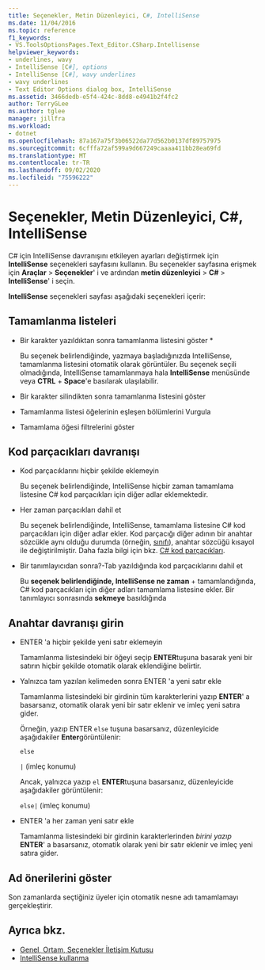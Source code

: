 ```yaml
---
title: Seçenekler, Metin Düzenleyici, C#, IntelliSense
ms.date: 11/04/2016
ms.topic: reference
f1_keywords:
- VS.ToolsOptionsPages.Text_Editor.CSharp.Intellisense
helpviewer_keywords:
- underlines, wavy
- IntelliSense [C#], options
- IntelliSense [C#], wavy underlines
- wavy underlines
- Text Editor Options dialog box, IntelliSense
ms.assetid: 3466dedb-e5f4-424c-8dd8-e4941b2f4fc2
author: TerryGLee
ms.author: tglee
manager: jillfra
ms.workload:
- dotnet
ms.openlocfilehash: 87a167a75f3b06522da77d562b0137df89757975
ms.sourcegitcommit: 6cfffa72af599a9d667249caaaa411bb28ea69fd
ms.translationtype: MT
ms.contentlocale: tr-TR
ms.lasthandoff: 09/02/2020
ms.locfileid: "75596222"
---
```

# <a name="options-text-editor-c-intellisense"></a>Seçenekler, Metin Düzenleyici, C#, IntelliSense

C# için IntelliSense davranışını etkileyen ayarları değiştirmek için **IntelliSense** seçenekleri sayfasını kullanın. Bu seçenekler sayfasına erişmek için **Araçlar**  >  **Seçenekler**' i ve ardından **metin düzenleyici**  >  **C#**  >  **IntelliSense**' i seçin.

**IntelliSense** seçenekleri sayfası aşağıdaki seçenekleri içerir:

## <a name="completion-lists"></a>Tamamlanma listeleri

- Bir karakter yazıldıktan sonra tamamlanma listesini göster *

   Bu seçenek belirlendiğinde, yazmaya başladığınızda IntelliSense, tamamlanma listesini otomatik olarak görüntüler. Bu seçenek seçili olmadığında, IntelliSense tamamlanmaya hala **IntelliSense** menüsünde veya **CTRL** + **Space**'e basılarak ulaşılabilir.

- Bir karakter silindikten sonra tamamlanma listesini göster

- Tamamlanma listesi öğelerinin eşleşen bölümlerini Vurgula

- Tamamlama öğesi filtrelerini göster

## <a name="snippets-behavior"></a>Kod parçacıkları davranışı

- Kod parçacıklarını hiçbir şekilde eklemeyin

   Bu seçenek belirlendiğinde, IntelliSense hiçbir zaman tamamlama listesine C# kod parçacıkları için diğer adlar eklemektedir.

- Her zaman parçacıkları dahil et

   Bu seçenek belirlendiğinde, IntelliSense, tamamlama listesine C# kod parçacıkları için diğer adlar ekler. Kod parçacığı diğer adının bir anahtar sözcükle aynı olduğu durumda (örneğin, [sınıfı](/dotnet/csharp/language-reference/keywords/class)), anahtar sözcüğü kısayol ile değiştirilmiştir. Daha fazla bilgi için bkz. [C# kod parçacıkları](../../ide/visual-csharp-code-snippets.md).

- Bir tanımlayıcıdan sonra?-Tab yazıldığında kod parçacıklarını dahil et

   Bu **seçenek belirlendiğinde, IntelliSense ne zaman** + tamamlandığında, C# kod parçacıkları için diğer adları tamamlama listesine ekler. Bir tanımlayıcı sonrasında **sekmeye** basıldığında

## <a name="enter-key-behavior"></a>Anahtar davranışı girin

- ENTER 'a hiçbir şekilde yeni satır eklemeyin

   Tamamlanma listesindeki bir öğeyi seçip **ENTER**tuşuna basarak yeni bir satırın hiçbir şekilde otomatik olarak eklendiğine belirtir.

- Yalnızca tam yazılan kelimeden sonra ENTER 'a yeni satır ekle

   Tamamlanma listesindeki bir girdinin tüm karakterlerini yazıp **ENTER**' a basarsanız, otomatik olarak yeni bir satır eklenir ve imleç yeni satıra gider.

   Örneğin, yazıp ENTER `else` tuşuna basarsanız, düzenleyicide aşağıdakiler **Enter**görüntülenir:

   `else`

   `|` (imleç konumu)

   Ancak, yalnızca yazıp `el` **ENTER**tuşuna basarsanız, düzenleyicide aşağıdakiler görüntülenir:

   `else|` (imleç konumu)

- ENTER 'a her zaman yeni satır ekle

   Tamamlanma listesindeki bir girdinin karakterlerinden *birini yazıp* **ENTER**' a basarsanız, otomatik olarak yeni bir satır eklenir ve imleç yeni satıra gider.

## <a name="show-name-suggestions"></a>Ad önerilerini göster

Son zamanlarda seçtiğiniz üyeler için otomatik nesne adı tamamlamayı gerçekleştirir.

## <a name="see-also"></a>Ayrıca bkz.

- [Genel, Ortam, Seçenekler İletişim Kutusu](../../ide/reference/general-environment-options-dialog-box.md)
- [IntelliSense kullanma](../../ide/using-intellisense.md)
